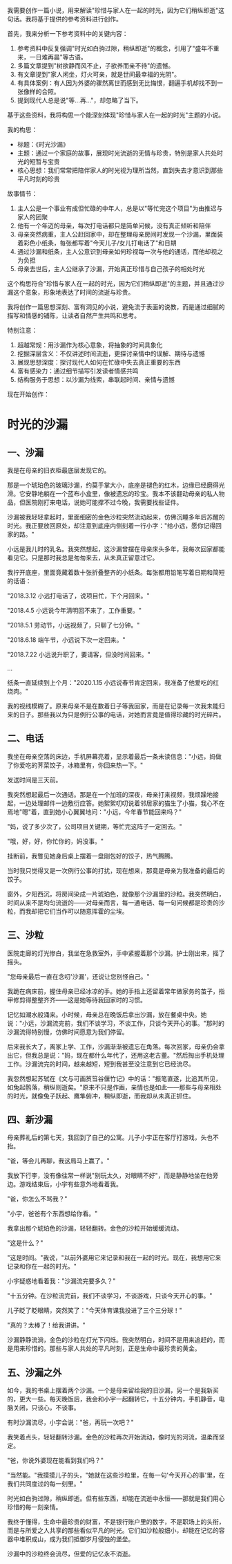 <ReasoningChainRenderer>
我需要创作一篇小说，用来解读"珍惜与家人在一起的时光，因为它们稍纵即逝"这句话。我将基于提供的参考资料进行创作。

首先，我来分析一下参考资料中的关键内容：

1. 参考资料中反复强调"时光如白驹过隙，稍纵即逝"的概念，引用了"盛年不重来，一日难再晨"等古语。
2. 多篇文章提到"树欲静而风不止，子欲养而亲不待"的遗憾。
3. 有文章提到"家人闲坐，灯火可亲，就是世间最幸福的光阴"。
4. 有具体案例：有人因为外婆的骤然离世而感到无比悔恨，翻遍手机却找不到一张像样的合照。
5. 提到现代人总是说"等...再..."，却忽略了当下。

基于这些资料，我将构思一个能深刻体现"珍惜与家人在一起的时光"主题的小说。

我的构思：
- 标题：《时光沙漏》
- 主题：通过一个家庭的故事，展现时光流逝的无情与珍贵，特别是家人共处时光的短暂与宝贵
- 核心思想：我们常常把陪伴家人的时光视为理所当然，直到失去才意识到那些平凡时刻的珍贵

故事情节：
1. 主人公是一个事业有成但忙碌的中年人，总是以"等忙完这个项目"为由推迟与家人的团聚
2. 他有一个年迈的母亲，每次打电话都只是简单问候，没有真正倾听和陪伴
3. 母亲突然病重，主人公赶回家中，却在整理母亲房间时发现一个沙漏，里面装着彩色小纸条，每张都写着"今天儿子/女儿打电话了"和日期
4. 通过沙漏和纸条，主人公意识到母亲如何珍视每一次与他的通话，而他却视之为负担
5. 母亲去世后，主人公继承了沙漏，开始真正珍惜与自己孩子的相处时光

这个构思符合"珍惜与家人在一起的时光，因为它们稍纵即逝"的主题，并且通过沙漏这个意象，形象地表达了时间的流逝与珍贵。

我将创作一篇思想深刻、富有洞见的小说，避免流于表面的说教，而是通过细腻的描写和情感的铺陈，让读者自然产生共鸣和思考。

特别注意：
1. 超越常规：用沙漏作为核心意象，将抽象的时间具象化
2. 挖掘深层含义：不仅讲述时间流逝，更探讨亲情中的误解、期待与遗憾
3. 展现思想深度：探讨现代人如何在忙碌中失去真正重要的东西
4. 富有感染力：通过细节描写引发读者情感共鸣
5. 结构服务于思想：以沙漏为线索，串联起时间、亲情与遗憾

现在开始创作：
</ReasoningChainRenderer>

# 时光的沙漏

## 一、沙漏

我是在母亲的旧衣柜最底层发现它的。

那是一个琥珀色的玻璃沙漏，约莫手掌大小，底座是褪色的红木，边缘已经磨得光滑。它安静地躺在一个蓝布小盒里，像被遗忘的珍宝。我本不该翻动母亲的私人物品，但医院刚打来电话，说她可能撑不过今晚，我需要找些证件。

沙漏被我轻轻拿起时，里面细密的金色沙粒突然流动起来，仿佛沉睡多年后苏醒的时光。我正要放回原处，却注意到底座内侧刻着一行小字："给小远，愿你记得回家的路。"

小远是我儿时的乳名。我突然想起，这沙漏曾摆在母亲床头多年，我每次回家都能看见它。只是那时我总是匆匆来去，从未真正留意过它。

我拧开底座，里面竟藏着数十张折叠整齐的小纸条。每张都用铅笔写着日期和简短的话语：

"2018.3.12 小远打电话了，说项目忙，下个月回来。"

"2018.4.5 小远说今年清明回不来了，工作重要。"

"2018.5.1 劳动节，小远视频了，只聊了七分钟。"

"2018.6.18 端午节，小远说下次一定回来。"

"2018.7.22 小远说升职了，要请客，但没时间回来。"

...

纸条一直延续到上个月："2020.1.15 小远说春节肯定回来，我准备了他爱吃的红烧肉。"

我的视线模糊了。原来母亲不是在数着日子等我回家，而是在记录每一次我未能归来的日子。那些我以为只是例行公事的电话，对她而言竟是值得珍藏的时光碎片。

## 二、电话

我坐在母亲空荡的床边，手机屏幕亮着，显示着最后一条未读信息："小远，妈做了你爱吃的荠菜饺子，冰箱里有，你回来热一下。"

发送时间是三天前。

我突然想起最后一次通话。那是在一个加班的深夜，母亲打来视频，我烦躁地接起，一边处理邮件一边敷衍应答。她絮絮叨叨说着邻居家的猫生了小猫，我心不在焉地"嗯"着，直到她小心翼翼地问："小远，今年春节能回来吗？"

"妈，说了多少次了，公司项目关键期，等忙完这阵子一定回去。"

"哦，好，好，你忙你的，妈没事。"

挂断前，我瞥见她身后桌上摆着一盘刚包好的饺子，热气腾腾。

当时我只觉得又是一次例行公事的打扰，现在想来，那竟是母亲为我准备的最后的饺子。

窗外，夕阳西沉，将房间染成一片琥珀色，就像那个沙漏里的沙粒。我突然明白，时间从来不是均匀流逝的——对母亲而言，每一通电话、每一句问候都是珍贵的沙粒，而我却把它们当作可以随意挥霍的尘埃。

## 三、沙粒

医院走廊的灯光惨白，我坐在急救室外，手中紧握着那个沙漏。护士刚出来，摇了摇头。

"您母亲最后一直在念叨'沙漏'，还说让您别怪自己。"

我跪在病床前，握住母亲已经冰凉的手。她的手指上还留着常年做家务的茧子，指甲修剪得整整齐齐——这是她等待我回家时的习惯。

记忆如潮水般涌来。小时候，母亲总在晚饭后拿出沙漏，放在餐桌中央。她说："小远，沙漏流完前，我们不谈学习，不谈工作，只谈今天开心的事。"那时的沙漏流得特别慢，仿佛时间愿意为我们停留。

后来我长大了，离家上学、工作，沙漏渐渐被遗忘在角落。每次回家，母亲仍会拿出它，但我总是说："妈，现在都什么年代了，还用这老古董。"然后掏出手机处理工作。沙漏流完的时间，越来越短，短到我甚至没注意到它已经流尽。

我忽然想起苏轼在《文与可画筼筜谷偃竹记》中的话："振笔直遂，比追其所见，如兔起鹘落，稍纵则逝矣。"原来不只是作画，亲情也是如此——那些与母亲相处的时光，就像兔子跃起、鹰隼俯冲，稍纵即逝，而我却从未真正抓住。

## 四、新沙漏

母亲葬礼后的第七天，我回到了自己的公寓。儿子小宇正在客厅打游戏，头也不抬。

"爸，等会儿再聊，我这局马上赢了。"

我放下行李，没有像往常一样说"别玩太久，对眼睛不好"，而是静静地坐在他旁边。游戏结束后，小宇有些意外地看着我。

"爸，你怎么不骂我？"

"小宇，爸爸有个东西想给你看。"

我拿出那个琥珀色的沙漏，轻轻翻转。金色的沙粒开始缓缓流动。

"这是什么？"

"这是时间。"我说，"以前外婆用它来记录和我在一起的时光。现在，我想用它来记录和你在一起的时光。"

小宇疑惑地看着我："沙漏流完要多久？"

"十五分钟。在沙粒流完前，我们不谈学习，不谈游戏，只谈今天开心的事。"

儿子眨了眨眼睛，突然笑了："今天体育课我投进了三个三分球！"

"真的？太棒了！给我讲讲。"

沙漏静静流淌，金色的沙粒在灯光下闪烁。我突然明白，时间不是用来追赶的，而是用来珍惜的。那些与家人共处的平凡时刻，正是生命中最珍贵的黄金。

## 五、沙漏之外

如今，我的书桌上摆着两个沙漏。一个是母亲留给我的旧沙漏，另一个是我新买的，更大一些。每天晚饭后，我会和小宇一起翻转它，十五分钟内，手机静音，电脑关闭，只谈心，不谈事。

有时沙漏流尽，小宇会说："爸，再玩一次吧？"

我笑着点头，轻轻翻转沙漏。金色的沙粒再次开始流动，像时光的河流，温柔而坚定。

"爸，你说外婆现在能看到我们吗？"

"当然能。"我摸摸儿子的头，"她就在这些沙粒里，在每一句'今天开心的事'里，在我们共同度过的每一刻里。"

时光如白驹过隙，稍纵即逝。但有些东西，却能在流逝中永恒——那就是我们用心珍惜的每一刻亲情。

我终于懂得，生命中最珍贵的财富，不是银行账户里的数字，不是职场上的头衔，而是与所爱之人共享的那些看似平凡的时光。它们如沙粒般细小，却能在记忆的容器中堆积成山，成为我们抵御岁月侵蚀的堡垒。

沙漏中的沙粒终会流尽，但爱的记忆永不消逝。